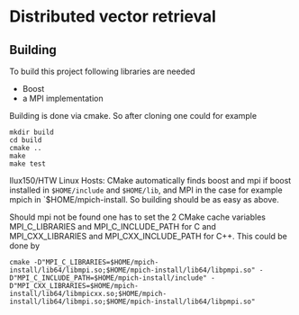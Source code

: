 Distributed vector retrieval 
====================

Building
----------
To build this project following libraries are needed
*   Boost
*   a MPI implementation

Building is done via cmake.
So after cloning one could for example
```
mkdir build
cd build
cmake ..
make
make test
```

Ilux150/HTW Linux Hosts:
CMake automatically finds boost and mpi if boost installed in `$HOME/include` and `$HOME/lib`, 
and MPI in the case for example mpich in `$HOME/mpich-install. So building should be as easy as above.

Should mpi not be found one has to set the 2 CMake cache variables MPI_C_LIBRARIES and MPI_C_INCLUDE_PATH for C 
and MPI_CXX_LIBRARIES and MPI_CXX_INCLUDE_PATH for C++. 
This could be done by
```
cmake -D"MPI_C_LIBRARIES=$HOME/mpich-install/lib64/libmpi.so;$HOME/mpich-install/lib64/libpmpi.so" -D"MPI_C_INCLUDE_PATH=$HOME/mpich-install/include" -D"MPI_CXX_LIBRARIES=$HOME/mpich-install/lib64/libmpicxx.so;$HOME/mpich-install/lib64/libmpi.so;$HOME/mpich-install/lib64/libpmpi.so"
```
